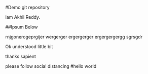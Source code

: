#Demo git repository

Iam Akhil Reddy.

##Ipsum Below

rnjgonerogeprgijer wergerger
ergergerger
ergergergergg
sgrsgdr


Ok understood little bit

thanks sapient

please follow social distancing 
#hello world